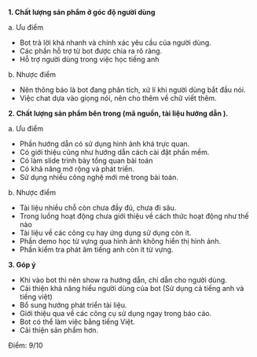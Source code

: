 ﻿**1. Chất lượng sản phẩm ở góc độ người dùng**

a. Ưu điểm
- Bot trả lời khá nhanh và chính xác yêu cầu của người dùng.
- Các phần hỗ trợ từ bot được chia ra rõ ràng.
- Hỗ trợ người dùng trong việc học tiếng anh

b. Nhược điểm
- Nên thông báo là bot đang phân tích, xử lí khi người dùng bắt đầu nói.
- Việc chat dựa vào giọng nói, nên cho thêm về chữ viết thêm. 

**2. Chất lượng sản phẩm bên trong (mã nguồn, tài liệu hướng dẫn ).**

a. Ưu điểm
- Phần hướng dẫn có sử dụng hình ảnh khá trực quan.
- Có giới thiệu cũng như hướng dẫn cách cài đặt phần mềm.
- Có làm slide trình bày tổng quan bài toán
- Có khả năng mở rộng và phát triển.
- Sử dụng nhiều công nghệ mới mẻ trong bài toán.

b. Nhược điểm
- Tài liệu nhiều chỗ còn chưa đầy đủ, chưa đi sâu.
- Trong luồng hoạt động chưa giới thiệu về cách thức hoạt động như thế nào
- Tài liệu về các công cụ hay ứng dụng sử dụng còn ít.
- Phần demo học từ vựng qua hình ảnh không hiển thị hình ảnh.
- Phần kiểm tra phát âm tiếng anh còn ít từ vựng.

**3. Góp ý**
- Khi vào bot thì nên show ra hướng dẫn, chỉ dẫn cho người dùng.
- Cải thiện khả năng hiểu người dùng của bot (Sử dụng cả tiếng anh và tiếng việt)
- Bổ sung hướng phát triển tài liệu.
- Giới thiệu qua về các công cụ sử dụng ngay trong báo cáo.
- Bot có thể làm việc bằng tiếng Việt.
- Cải thiện sản phẩm hơn.

Điểm: 9/10
